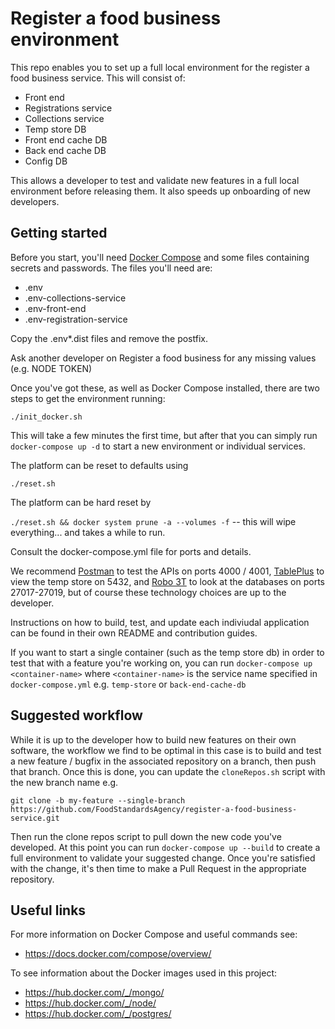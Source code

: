 
# Register a food business environment 
This repo enables you to set up a full local environment for the register a food business service. This will consist of:
- Front end
- Registrations service
- Collections service
- Temp store DB
- Front end cache DB
- Back end cache DB
- Config DB

This allows a developer to test and validate new features in a full local environment before releasing them. It also speeds up onboarding of new developers.

## Getting started

Before you start, you'll need [Docker Compose](https://docs.docker.com/compose/install/) and some files containing secrets and passwords. The files you'll need are:
- .env
- .env-collections-service
- .env-front-end
- .env-registration-service


Copy the .env*.dist files and remove the postfix.

Ask another developer on Register a food business for any missing values (e.g. NODE TOKEN)

Once you've got these, as well as Docker Compose installed, there are two steps to get the environment running:

`./init_docker.sh`

This will take a few minutes the first time, but after that you can simply run `docker-compose up -d` to start a new environment or individual services. 

The platform can be reset to defaults using 

`./reset.sh`

The platform can be hard reset by 

`./reset.sh && docker system prune -a --volumes -f` -- this will wipe everything... and takes a while to run.

Consult the docker-compose.yml file for ports and details.

We recommend [Postman](https://www.getpostman.com/) to test the APIs on ports 4000 / 4001, [TablePlus](https://tableplus.io/) to view the temp store on 5432, and [Robo 3T](https://robomongo.org/) to look at the databases on ports 27017-27019, but of course these technology choices are up to the developer. 

Instructions on how to build, test, and update each indiviudal application can be found in their own README and contribution guides.

If you want to start a single container (such as the temp store db) in order to test that with a feature you're working on, you can run `docker-compose up <container-name>` where `<container-name>` is the service name specified in `docker-compose.yml` e.g. `temp-store` or `back-end-cache-db`

## Suggested workflow

While it is up to the developer how to build new features on their own software, the workflow we find to be optimal in this case is to build and test a new feature / bugfix in the associated repository on a branch, then push that branch. Once this is done, you can update the `cloneRepos.sh` script with the new branch name e.g. 

```git clone -b my-feature --single-branch https://github.com/FoodStandardsAgency/register-a-food-business-service.git```

Then run the clone repos script to pull down the new code you've developed. At this point you can run `docker-compose up --build` to create a full environment to validate your suggested change. Once you're satisfied with the change, it's then time to make a Pull Request in the appropriate repository.

## Useful links
For more information on Docker Compose and useful commands see: 
- https://docs.docker.com/compose/overview/

To see information about the Docker images used in this project: 
- https://hub.docker.com/_/mongo/
- https://hub.docker.com/_/node/
- https://hub.docker.com/_/postgres/

